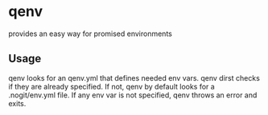 # qenv
provides an easy way for promised environments

## Usage
qenv looks for an qenv.yml that defines needed env vars. qenv dirst checks if they are already specified.
If not, qenv by default looks for a .nogit/env.yml file.
If any env var is not specified, qenv throws an error and exits.